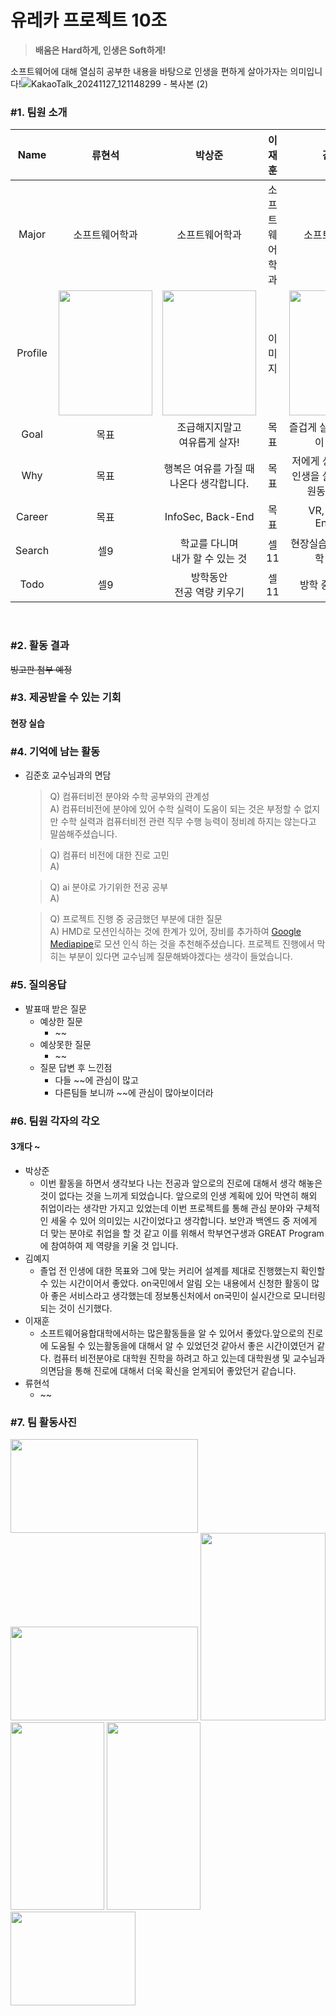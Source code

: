 # 유레카 프로젝트 10조

> **배움은 Hard하게, 인생은 Soft하게!**

소프트웨어에 대해 열심히 공부한 내용을 바탕으로 인생을 편하게 살아가자는 의미입니다!![KakaoTalk_20241127_121148299 - 복사본 (2)](https://github.com/user-attachments/assets/7cd711ea-78e8-4805-a924-126fe7067c34)


### #1. 팀원 소개

|Name|류현석|박상준|이재훈|김예지|
|:---:|:---:|:---:|:---:|:---:|
|Major|소프트웨어학과|소프트웨어학과|소프트웨어학과|소프트웨어학과|
|Profile|<img width="150px" height="200px" src="https://github.com/user-attachments/assets/7cd711ea-78e8-4805-a924-126fe7067c34">|<img width="150px" height="200px" src="https://github.com/user-attachments/assets/0d48fc85-ff96-40e5-9596-697f05f658c8">|이미지|<img width="150px" height="200px" src="https://github.com/user-attachments/assets/73ce1083-9743-43b5-b3b9-113f95fb5ba7">|
|Goal|목표|조급해지지말고<br>여유롭게 살자!|목표|즐겁게 살자! 그리고 많이 배우자!|
|Why|목표|행복은 여유를 가질 때 <br>나온다 생각합니다.|목표|저에게 성장과 재미는<br>인생을 살아가게 하는 원동력입니다.|
|Career|목표|InfoSec, Back-End|목표|VR, AI, Data Engineer|
|Search|셀9|학교를 다니며<br>내가 할 수 있는 것|셀11|현장실습 프로그램, 방학 중 특강|
|Todo|셀9|방학동안<br>전공 역량 키우기|셀11|방학 중 취업 특강|

<br>

### #2. 활동 결과

~~빙고판 첨부 예정~~

### #3. 제공받을 수 있는 기회
#### 현장 실습

### #4. 기억에 남는 활동
- 김준호 교수님과의 면담
    > Q) 컴퓨터비전 분야와 수학 공부와의 관계성<br>
    > A) 컴퓨터비전에 분야에 있어 수학 실력이 도움이 되는 것은 부정할 수 없지만 수학 실력과 컴퓨터비전 관련 직무 수행 능력이 정비례 하지는 않는다고 말씀해주셨습니다. 

    > Q) 컴퓨터 비전에 대한 진로 고민<br>
    > A)

    > Q) ai 분야로 가기위한 전공 공부<br>
    > A)

    > Q) 프로젝트 진행 중 궁금했던 부분에 대한 질문<br>
    > A) HMD로 모션인식하는 것에 한계가 있어, 장비를 추가하여 [Google Mediapipe](https://ai.google.dev/edge/mediapipe/solutions/guide?hl=ko)로 모션 인식 하는 것을 추천해주셨습니다. 프로젝트 진행에서 막히는 부분이 있다면 교수님께 질문해봐야겠다는 생각이 들었습니다.

### #5. 질의응답
- 발표때 받은 질문
    - 예상한 질문
        - ~~
    - 예상못한 질문
        - ~~
    - 질문 답변 후 느낀점
        - 다들 ~~에 관심이 많고
        - 다른팀들 보니까 ~~에 관심이 많아보이더라

### #6. 팀원 각자의 각오
#### 3개다 ~
- 박상준
  - 이번 활동을 하면서 생각보다 나는 전공과 앞으로의 진로에 대해서 생각 해놓은 것이 없다는 것을 느끼게 되었습니다. 앞으로의 인생 계획에 있어 막연히 해외 취업이라는 생각만 가지고 있었는데 이번 프로젝트를 통해 관심 분야와 구체적인 세울 수 있어 의미있는 시간이었다고 생각합니다. 보안과 백엔드 중 저에게 더 맞는 분야로 취업을 할 것 같고 이를 위해서 학부연구생과 GREAT Program에 참여하여 제 역량을 키울 것 입니다.
- 김예지
  - 졸업 전 인생에 대한 목표와 그에 맞는 커리어 설계를 제대로 진행했는지 확인할 수 있는 시간이어서 좋았다. on국민에서 알림 오는 내용에서 신청한 활동이 많아 좋은 서비스라고 생각했는데 정보통신처에서 on국민이 실시간으로 모니터링 되는 것이 신기했다.
- 이재훈
  - 소프트웨어융합대학에서하는 많은활동들을 알 수 있어서 좋았다.앞으로의 진로에 도움될 수 있는활동을에 대해서 알 수 있었던것 같아서 좋은 시간이였던거 같다. 컴퓨터 비전분야로 대학원 진학을 하려고 하고 있는데 대학원생 및 교수님과의면담을 통해 진로에 대해서 더욱 확신을 얻게되어 좋았던거 같습니다.
- 류현석
  - ~~

### #7. 팀 활동사진

<img width="300px" height="150px" src="https://github.com/user-attachments/assets/ee6fe8d2-94ad-40ff-8270-fad2b09f873c">
<img width="300px" height="150px" src="https://github.com/user-attachments/assets/75ed08b4-ac6a-4ed2-8a40-60eb76ba8b1b">
<img width="200px" height="300px" src="https://github.com/user-attachments/assets/4a0b4ffc-545b-402b-83e8-16cf250904ba">
<img width="150px" height="300px" src="https://github.com/user-attachments/assets/0ced5a79-c30a-4b43-9022-4ac873de1f50">
<img width="150px" height="300px" src="https://github.com/user-attachments/assets/e04b32f6-07e4-4fb0-8629-29649d0e4090">
<img width="200px" height="150px" src="https://github.com/user-attachments/assets/69a9f31a-d5e2-40ef-bf3f-2f9b03c581f7">
